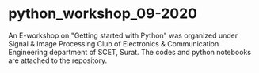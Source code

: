 # python_workshop_09-2020
An E-workshop on "Getting started with Python" was organized under Signal &amp; Image Processing Club of Electronics &amp; Communication Engineering department of SCET, Surat. The codes and python notebooks are attached to the repository. 
